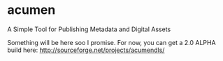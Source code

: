 acumen
======

A Simple Tool for Publishing Metadata and Digital Assets

Something will be here soo I promise. For now, you can get a 2.0 ALPHA build here: http://sourceforge.net/projects/acumendls/
